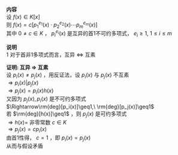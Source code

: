 **内容**  
设 $f(x)\in K[x]$   
则 $f(x)=c[p_1^{e_1}(x)\cdot p_2^{e_2}(x)\cdots p_m^{e_m}(x)]$   
其中 $0\neq c\in K$ ， $p_i^{e_i}(x)$ 是互异的首1不可约多项式， $e_i\geq1,\ 1\leq i\leq m$   
  
**说明**  
1 对于首非1多项式而言，互异 $\Leftrightarrow$ 互素  
  
**证明: 互异 $\Rightarrow$ 互素**  
设 $p_i(x)\neq p_j(x)$ ，用反证法，设 $p_i(x)$ 与 $p_j(x)$ 不互素  
 $\Rightarrow p_i(x)|p_j(x)$   
 $\Rightarrow p_j(x)=p_i(x)h(x)$   
又因为 $p_j(x),p_i(x)$ 是不可约多项式  
 $\Rightarrow\rm{deg}[p_i(x)]\geq1,\ \rm{deg}[p_j(x)]\geq1$   
若 $\rm{deg}[h(x)]\geq1$ ，则 $p_j(x)$ 是可约多项式  
 $\Rightarrow h(x)=$ 非零常数 $c\in K$   
 $\Rightarrow p_j(x)=cp_i(x)$   
由首1性得， $c=1$ ，即 $p_i(x)=p_j(x)$   
从而与假设矛盾  
